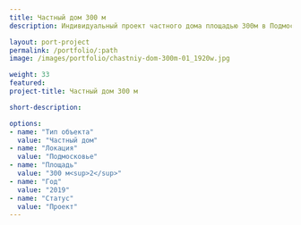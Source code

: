 ```yaml
---
title: Частный дом 300 м
description: Индивидуальный проект частного дома площадью 300м в Подмосковье от архитектурного бюро А510. Индивидуальное проектирование на заказ.

layout: port-project
permalink: /portfolio/:path
image: /images/portfolio/chastniy-dom-300m-01_1920w.jpg

weight: 33
featured:
project-title: Частный дом 300 м

short-description: 

options:
- name: "Тип объекта"
  value: "Частный дом"
- name: "Локация"
  value: "Подмосковье"
- name: "Площадь"
  value: "300 м<sup>2</sup>"
- name: "Год"
  value: "2019"
- name: "Статус"
  value: "Проект"
---
```

